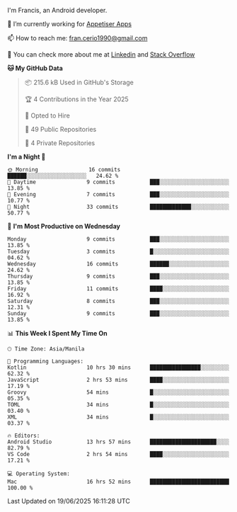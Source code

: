 
I'm Francis, an Android developer.

🔭 I’m currently working for [Appetiser Apps](http://appetiser.com.au)

📫 How to reach me: fran.cerio1990@gmail.com

👀 You can check more about me at [Linkedin](https://www.linkedin.com/in/francerio/) and [Stack Overflow](https://stackoverflow.com/users/1614267/fran-ceriu)



<!--START_SECTION:waka-->
**🐱 My GitHub Data** 

> 📦 215.6 kB Used in GitHub's Storage 
 > 
> 🏆 4 Contributions in the Year 2025
 > 
> 💼 Opted to Hire
 > 
> 📜 49 Public Repositories 
 > 
> 🔑 4 Private Repositories 
 > 
**I'm a Night 🦉** 

```text
🌞 Morning                16 commits          ██████░░░░░░░░░░░░░░░░░░░   24.62 % 
🌆 Daytime                9 commits           ███░░░░░░░░░░░░░░░░░░░░░░   13.85 % 
🌃 Evening                7 commits           ███░░░░░░░░░░░░░░░░░░░░░░   10.77 % 
🌙 Night                  33 commits          █████████████░░░░░░░░░░░░   50.77 % 
```
📅 **I'm Most Productive on Wednesday** 

```text
Monday                   9 commits           ███░░░░░░░░░░░░░░░░░░░░░░   13.85 % 
Tuesday                  3 commits           █░░░░░░░░░░░░░░░░░░░░░░░░   04.62 % 
Wednesday                16 commits          ██████░░░░░░░░░░░░░░░░░░░   24.62 % 
Thursday                 9 commits           ███░░░░░░░░░░░░░░░░░░░░░░   13.85 % 
Friday                   11 commits          ████░░░░░░░░░░░░░░░░░░░░░   16.92 % 
Saturday                 8 commits           ███░░░░░░░░░░░░░░░░░░░░░░   12.31 % 
Sunday                   9 commits           ███░░░░░░░░░░░░░░░░░░░░░░   13.85 % 
```


📊 **This Week I Spent My Time On** 

```text
🕑︎ Time Zone: Asia/Manila

💬 Programming Languages: 
Kotlin                   10 hrs 30 mins      ████████████████░░░░░░░░░   62.32 % 
JavaScript               2 hrs 53 mins       ████░░░░░░░░░░░░░░░░░░░░░   17.19 % 
Groovy                   54 mins             █░░░░░░░░░░░░░░░░░░░░░░░░   05.35 % 
TOML                     34 mins             █░░░░░░░░░░░░░░░░░░░░░░░░   03.40 % 
XML                      34 mins             █░░░░░░░░░░░░░░░░░░░░░░░░   03.37 % 

🔥 Editors: 
Android Studio           13 hrs 57 mins      █████████████████████░░░░   82.79 % 
VS Code                  2 hrs 54 mins       ████░░░░░░░░░░░░░░░░░░░░░   17.21 % 

💻 Operating System: 
Mac                      16 hrs 52 mins      █████████████████████████   100.00 % 
```


 Last Updated on 19/06/2025 16:11:28 UTC
<!--END_SECTION:waka-->
